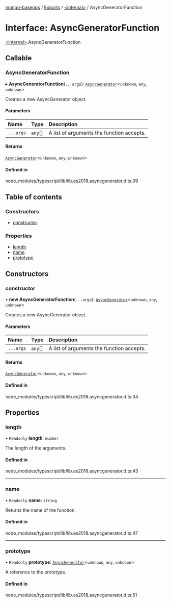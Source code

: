 [mongo-baseops](../README.md) / [Exports](../modules.md) / [\<internal\>](../modules/internal_.md) / AsyncGeneratorFunction

# Interface: AsyncGeneratorFunction

[\<internal\>](../modules/internal_.md).AsyncGeneratorFunction

## Callable

### AsyncGeneratorFunction

▸ **AsyncGeneratorFunction**(`...args`): [`AsyncGenerator`](internal_.AsyncGenerator.md)\<`unknown`, `any`, `unknown`\>

Creates a new AsyncGenerator object.

#### Parameters

| Name | Type | Description |
| :------ | :------ | :------ |
| `...args` | `any`[] | A list of arguments the function accepts. |

#### Returns

[`AsyncGenerator`](internal_.AsyncGenerator.md)\<`unknown`, `any`, `unknown`\>

#### Defined in

node_modules/typescript/lib/lib.es2018.asyncgenerator.d.ts:39

## Table of contents

### Constructors

- [constructor](internal_.AsyncGeneratorFunction.md#constructor)

### Properties

- [length](internal_.AsyncGeneratorFunction.md#length)
- [name](internal_.AsyncGeneratorFunction.md#name)
- [prototype](internal_.AsyncGeneratorFunction.md#prototype)

## Constructors

### constructor

• **new AsyncGeneratorFunction**(`...args`): [`AsyncGenerator`](internal_.AsyncGenerator.md)\<`unknown`, `any`, `unknown`\>

Creates a new AsyncGenerator object.

#### Parameters

| Name | Type | Description |
| :------ | :------ | :------ |
| `...args` | `any`[] | A list of arguments the function accepts. |

#### Returns

[`AsyncGenerator`](internal_.AsyncGenerator.md)\<`unknown`, `any`, `unknown`\>

#### Defined in

node_modules/typescript/lib/lib.es2018.asyncgenerator.d.ts:34

## Properties

### length

• `Readonly` **length**: `number`

The length of the arguments.

#### Defined in

node_modules/typescript/lib/lib.es2018.asyncgenerator.d.ts:43

___

### name

• `Readonly` **name**: `string`

Returns the name of the function.

#### Defined in

node_modules/typescript/lib/lib.es2018.asyncgenerator.d.ts:47

___

### prototype

• `Readonly` **prototype**: [`AsyncGenerator`](internal_.AsyncGenerator.md)\<`unknown`, `any`, `unknown`\>

A reference to the prototype.

#### Defined in

node_modules/typescript/lib/lib.es2018.asyncgenerator.d.ts:51
